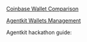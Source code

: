 [Coinbase Wallet Comparison](https://docs.cdp.coinbase.com/cdp-apis/docs/wallet-comparison)

[Agentkit Wallets Management](https://docs.cdp.coinbase.com/agentkit/docs/wallet-management)

Agentkit hackathon guide: